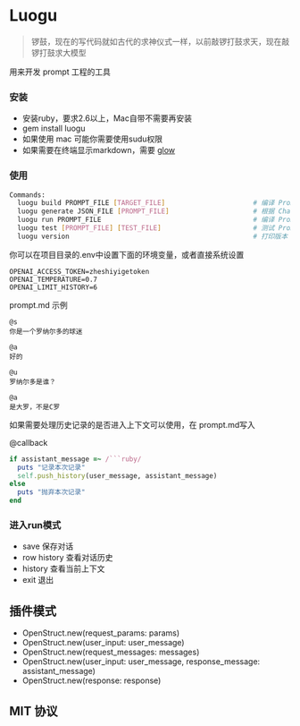 # Luogu
> 锣鼓，现在的写代码就如古代的求神仪式一样，以前敲锣打鼓求天，现在敲锣打鼓求大模型

用来开发 prompt 工程的工具

### 安装
- 安装ruby，要求2.6以上，Mac自带不需要再安装
- gem install luogu
- 如果使用 mac 可能你需要使用sudu权限
- 如果需要在终端显示markdown，需要 [glow](https://github.com/charmbracelet/glow)

### 使用
```Bash
Commands:
  luogu build PROMPT_FILE [TARGET_FILE]                      # 编译 Prompt.md 成能够提交给 ChatGPT API 的 messages. 默认输出为 <同文件名>.json
  luogu generate JSON_FILE [PROMPT_FILE]                     # 根据 ChatGPT messages JSON 来生成 Prompt.md
  luogu run PROMPT_FILE                                      # 编译 Prompt.md 成能够提交给 ChatGPT API 的 messages. 默认输出为 <同文件名>.json
  luogu test [PROMPT_FILE] [TEST_FILE]                       # 测试 Prompt 文件
  luogu version                                              # 打印版本
```

你可以在项目目录的.env中设置下面的环境变量，或者直接系统设置
```
OPENAI_ACCESS_TOKEN=zheshiyigetoken
OPENAI_TEMPERATURE=0.7
OPENAI_LIMIT_HISTORY=6
```

prompt.md 示例
```
@s
你是一个罗纳尔多的球迷

@a
好的

@u
罗纳尔多是谁？

@a
是大罗，不是C罗
```

如果需要处理历史记录的是否进入上下文可以使用，在 prompt.md写入


@callback
```ruby
if assistant_message =~ /```ruby/
  puts "记录本次记录"
  self.push_history(user_message, assistant_message)
else
  puts "抛弃本次记录"
end
```


### 进入run模式
- save 保存对话
- row history  查看对话历史
- history 查看当前上下文
- exit 退出

## 插件模式
- OpenStruct.new(request_params: params)
- OpenStruct.new(user_input: user_message)
- OpenStruct.new(request_messages: messages)
- OpenStruct.new(user_input: user_message, response_message: assistant_message)
- OpenStruct.new(response: response)

## MIT 协议